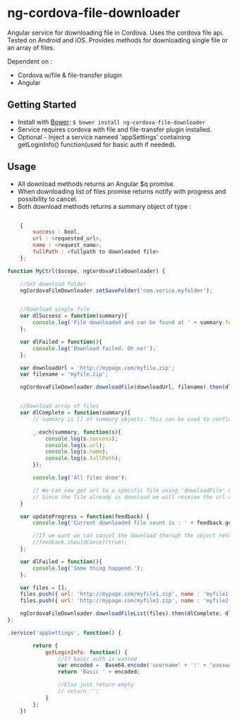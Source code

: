 ng-cordova-file-downloader
=================

Angular service for downloading file in Cordova. Uses the cordova file api. Tested on Android and iOS.
Provides methods for downloading single file or an array of files.

Dependent on :
* Cordova w/file & file-transfer plugin
* Angular


Getting Started
---------------
* Install with [Bower][bower]: `$ bower install ng-cordova-file-downloader`
* Service requires cordova with file and file-transfer plugin installed.
* Optional - Inject a service nameed 'appSettings' containing getLoginInfo() function(used for basic auth if needed). 



Usage
---------------

* All download methods returns an Angular $q promise.
* When downloading list of files promise returns notify with progress and possibility to cancel.
* Both download methods returns a summary object of type :
```javascript

    {
        success : bool,
        url : <requested_url>,
        name : <request_name>,
        fullPath : <fullpath to downloaded file>
    };

```



```javascript
function MyCtrl($scope, ngCordovaFileDownloader) {

    //Set download folder
    ngCordovaFileDownloader.setSaveFolder('com.verico.myfolder');


    //Download single file
    var dlSucsess = function(summary){
        console.log('File downloaded and can be found at ' + summary.fullPath);
    };

    var dlFailed = function(){
        console.log('Download failed. Oh no!');
    };

    var downloadUrl = 'http://mypage.com/myfile.zip';
    var filename = 'myfile.zip';

    ngCordovaFileDownloader.downloadFile(downloadUrl, filename).then(dlSucsess,dlFailed);


    //Download array of files
    var dlComplete = function(summary){
        // summary is [] of summary objects. This can be used to confirm that all files was downloaded succsessfully

        _.each(summary, function(s){
            console.log(s.success);
            console.log(s.url);
            console.log(s.name);
            console.log(s.fullPath);
        });

        console.log('All files done');

        // We can now get url to a specific file using 'downloadFile' method.
        // Since the file already is download we will receive the url without invoking any more download process
    }

    var updateProgress = function(feedback) {
        console.log('Current downloaded file count is : ' + feedback.getCount());

        //If we want we can cancel the download thorugh the object returned from notify
        //feedback.shouldCancel(true);
    };

    var dlFailed = function(){
        console.log('Some thing happend.');
    };

    var files = [];
    files.push({ url: 'http://mypage.com/myfile1.zip', name : 'myfile1.zip'  });
    files.push({ url: 'http://mypage.com/myfile2.zip', name : 'myfile2.zip'  });

    ngCordovaFileDownloader.downloadFileList(files).then(dlComplete, dlFailed, updateProgress);
};

.service('appSettings', function() {

        return {
            getLoginInfo: function() {
                //If basic auth is wanted
                var encoded =  Base64.encode('username' + ':' + 'password');
                return 'Basic ' + encoded;

                //Else just return empty
                // return '';
            }
        };
    })
```

[bower]: http://twitter.github.com/bower/
